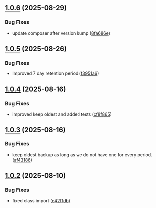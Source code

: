 ## [1.0.6](https://github.com/tearoom1/kirby-ftp-backup/compare/v1.0.5...v1.0.6) (2025-08-29)


### Bug Fixes

* update composer after version bump ([8fa686e](https://github.com/tearoom1/kirby-ftp-backup/commit/8fa686e87342f32015d7ce9cdf5ec833d9923845))

## [1.0.5](https://github.com/tearoom1/kirby-ftp-backup/compare/v1.0.4...v1.0.5) (2025-08-26)


### Bug Fixes

* Improved 7 day retention period ([f3951a6](https://github.com/tearoom1/kirby-ftp-backup/commit/f3951a627e50c90e7711eb37f9cfa5dfab9e0c4b))

## [1.0.4](https://github.com/tearoom1/kirby-ftp-backup/compare/v1.0.3...v1.0.4) (2025-08-16)


### Bug Fixes

* improved keep oldest and added tests ([cf8f865](https://github.com/tearoom1/kirby-ftp-backup/commit/cf8f8654d8b55f0e62fb88e552e8890241b7ed0b))

## [1.0.3](https://github.com/tearoom1/kirby-ftp-backup/compare/v1.0.2...v1.0.3) (2025-08-16)


### Bug Fixes

* keep oldest backup as long as we do not have one for every period. ([af43186](https://github.com/tearoom1/kirby-ftp-backup/commit/af43186104b0500ed354fc694c78187492c155b4))

## [1.0.2](https://github.com/tearoom1/kirby-ftp-backup/compare/v1.0.1...v1.0.2) (2025-08-10)


### Bug Fixes

* fixed class import ([e42f1db](https://github.com/tearoom1/kirby-ftp-backup/commit/e42f1db0086fb286cf3663ed58eb2207fa896114))

